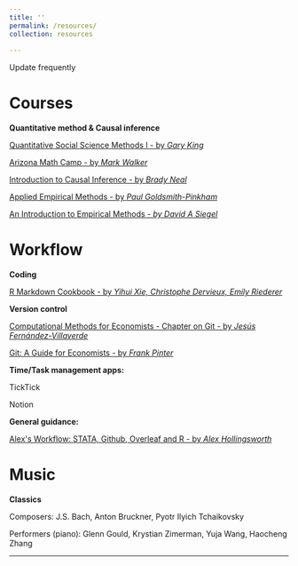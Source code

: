 ```yaml
---
title: ''
permalink: /resources/
collection: resources
 
---
```




Update frequently

# Courses

**Quantitative method & Causal inference**

[Quantitative Social Science Methods I - by *Gary King*](https://projects.iq.harvard.edu/gov2001)

[Arizona Math Camp - by *Mark Walker*](http://www.u.arizona.edu/~mwalker/MathCamp2021.htm)

[Introduction to Causal Inference - by *Brady Neal* ](https://www.bradyneal.com/causal-inference-course)

[Applied Empirical Methods - by *Paul Goldsmith-Pinkham*](https://github.com/paulgp/applied-methods-phd)

[An Introduction to Empirical Methods - *by David A Siegel*](https://sites.duke.edu/daveasiegel/teaching/intro-to-empirical-methods/)



# Workflow

**Coding** 

[R Markdown Cookbook -  by *Yihui Xie, Christophe Dervieux, Emily Riederer* ](https://bookdown.org/yihui/rmarkdown-cookbook/)

**Version control** 

[Computational Methods for Economists - Chapter on Git - by *Jesús Fernández-Villaverde*](https://www.sas.upenn.edu/~jesusfv/Chapter_HPC_5_Git.pdf)

[Git: A Guide for Economists - by *Frank Pinter*](https://github.com/fpinter/git-for-economists/blob/master/git-for-economists-presentation.pdf)

**Time/Task management apps:**

TickTick

Notion

**General guidance:** 

[Alex's Workflow: STATA, Github, Overleaf and R - by *Alex Hollingsworth*](https://www.youtube.com/watch?v=BRakB2fxWYc&ab_channel=TheHiddenCurriculum)



# Music

**Classics**

Composers: J.S. Bach, Anton Bruckner, Pyotr Ilyich Tchaikovsky

Performers (piano): Glenn Gould, Krystian Zimerman, Yuja Wang, Haocheng Zhang




------

